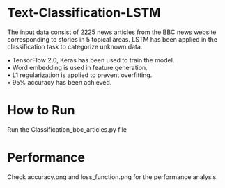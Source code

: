 # Text-Classification-LSTM

The input data consist of 2225 news articles from the BBC news website corresponding to stories in 5 topical areas. LSTM has been applied in the classification task to categorize unknown data. <br/>

• TensorFlow 2.0, Keras has been used to train the model.<br/>
• Word embedding is used in feature generation.<br/>
• L1 regularization is applied to prevent overfitting.<br/>
• 95% accuracy has been achieved.<br/>

# How to Run

Run the Classification_bbc_articles.py file

# Performance

Check accuracy.png and loss_function.png for the performance analysis.

